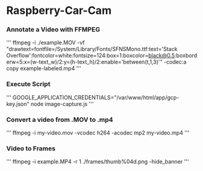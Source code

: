 # Raspberry-Car-Cam

### Annotate a Video with FFMPEG
'''
ffmpeg -i ./example.MOV -vf "drawtext=fontfile=/System/Library/Fonts/SFNSMono.ttf:text='Stack Overflow':fontcolor=white:fontsize=124:box=1:boxcolor=black@0.5:boxborderw=5:x=(w-text_w)/2:y=(h-text_h)/2:enable='between(t,1,3)'" -codec:a copy example-labeled.mp4
'''

### Execute Script
'''
GOOGLE_APPLICATION_CREDENTIALS="/var/www/html/app/gcp-key.json" node image-capture.js
'''

### Convert a video from .MOV to .mp4
'''
ffmpeg -i my-video.mov -vcodec h264 -acodec mp2 my-video.mp4
'''

### Video to Frames
'''
ffmpeg -i example.MP4 -r 1 ./frames/thumb%04d.png -hide_banner
'''
